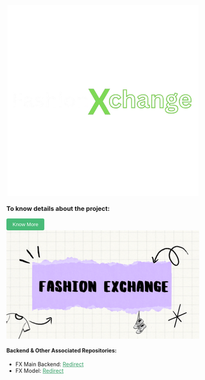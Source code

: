 <div style="display: flex; justify-content: center; align-items: center; width: 100%;">
  <img src='/readme-assets/fx-logo-dark-mode.png' alt='Fashion Exchange logo'/>
</div>

<div>
  <h3>To know details about the project:</h3>
  <a href='https://www.canva.com/design/DAGOgpNaNZI/-SHGfEvIWklq2RG7Sm-tWg/view?utm_content=DAGOgpNaNZI&utm_campaign=designshare&utm_medium=link2&utm_source=uniquelinks&utlId=h8df6a57914#16'>
    <button style="background-color: #48bb78; padding: 8px 16px; color: white; border: none; border-radius: 4px; cursor: pointer;">
      Know More
    </button>
  </a>
  <img src='readme-assets/ppt-thumbnail.png' alt='FashionX presentation thumbnail' />
  
</div>

<h4>Backend & Other Associated Repositories:</h4>
<ul>
  <li>FX Main Backend: <a href="https://github.com/Adeesh-bode/fx-backend" style="color: #38a169;">Redirect</a></li>
  <li>FX Model: <a href="https://github.com/Adeesh-bode/FXModel" style="color: #38a169;">Redirect</a></li>
</ul>
